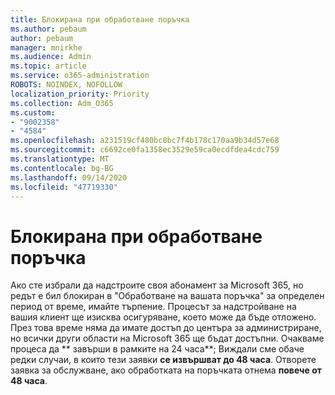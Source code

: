```yaml
---
title: Блокирана при обработване поръчка
ms.author: pebaum
author: pebaum
manager: mnirkhe
ms.audience: Admin
ms.topic: article
ms.service: o365-administration
ROBOTS: NOINDEX, NOFOLLOW
localization_priority: Priority
ms.collection: Adm_O365
ms.custom:
- "9002358"
- "4584"
ms.openlocfilehash: a231519cf480bc8bc7f4b178c170aa9b34d57e68
ms.sourcegitcommit: c6692ce0fa1358ec3529e59ca0ecdfdea4cdc759
ms.translationtype: MT
ms.contentlocale: bg-BG
ms.lasthandoff: 09/14/2020
ms.locfileid: "47719330"
---
```

# <a name="stuck-on-processing-order"></a>Блокирана при обработване поръчка

Ако сте избрали да надстроите своя абонамент за Microsoft 365, но редът е бил блокиран в "Обработване на вашата поръчка" за определен период от време, имайте търпение. Процесът за надстройване на вашия клиент ще изисква осигуряване, което може да бъде отложено. През това време няма да имате достъп до центъра за администриране, но всички други области на Microsoft 365 ще бъдат достъпни. Очакваме процеса да ** завърши в рамките на 24 часа**; Виждали сме обаче редки случаи, в които тези заявки **се извършват до 48 часа**. Отворете заявка за обслужване, ако обработката на поръчката отнема **повече от 48 часа**.
